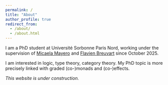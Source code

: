 ```yaml
---
permalink: /
title: "About"
author_profile: true
redirect_from: 
  - /about/
  - /about.html
---
```


I am a PhD student at Université Sorbonne Paris Nord, working under the supervision of  [Micaela Mayero](https://www-lipn.univ-paris13.fr/~mayero/) and [Flavien Breuvart](https://www.lipn.univ-paris13.fr/~breuvart/?lang=uk) since October 2025.

I am interested in logic, type theory, category theory. My PhD topic is more precisely linked with graded (co-)monads and (co-)effects.


*This website is under construction.*